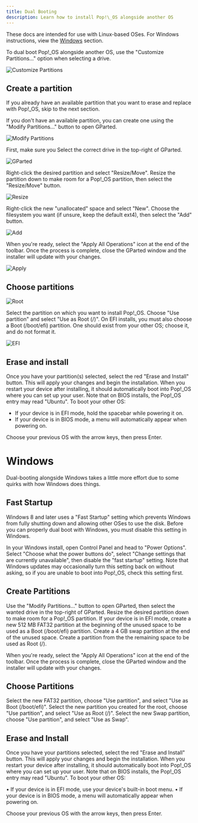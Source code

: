 ```yaml
---
title: Dual Booting
description: Learn how to install Pop!\_OS alongside another OS
---
```


These docs are intended for use with Linux-based OSes. For Windows instructions, view the [Windows](#windows) section.

To dual boot Pop!\_OS alongside another OS, use the "Customize Partitions…" option when selecting a drive.

![Customize Partitions](/images/dual-booting/customize.png)

## Create a partition

If you already have an available partition that you want to erase and replace with Pop!\_OS, skip to the next section.

If you don't have an available partition, you can create one using the "Modify Partitions…" button to open GParted.

![Modify Partitions](/images/dual-booting/modify.png)

First, make sure you Select the correct drive in the top-right of GParted.

![GParted](/images/dual-booting/gparted.png)

Right-click the desired partition and select "Resize/Move". Resize the partition down to make room for a Pop!\_OS partition, then select the "Resize/Move" button.

![Resize](/images/dual-booting/gparted-resize.png)

 Right-click the new "unallocated" space and select "New". Choose the filesystem you want (if unsure, keep the default ext4), then select the "Add" button.

![Add](/images/dual-booting/gparted-add.png)

When you're ready, select the "Apply All Operations" icon at the end of the toolbar. Once the process is complete, close the GParted window and the installer will update with your changes.

![Apply](/images/dual-booting/gparted-apply.png)

## Choose partitions

![Root](/images/dual-booting/choose-partition.png)

Select the partition on which you want to install Pop!\_OS. Choose "Use partition" and select "Use as Root (/)". On EFI installs, you must also choose a Boot (/boot/efi) partition. One should exist from your other OS; choose it, and do not format it.

![EFI](/images/dual-booting/efi.png)

## Erase and install

Once you have your partition(s) selected, select the red "Erase and Install" button. This will apply your changes and begin the installation. When you restart your device after installing, it should automatically boot into Pop!\_OS where you can set up your user. Note that on BIOS installs, the Pop!\_OS entry may read "Ubuntu". To boot your other OS:

- If your device is in EFI mode, hold the spacebar while powering it on.
- If your device is in BIOS mode, a menu will automatically appear when powering on.

Choose your previous OS with the arrow keys, then press Enter.

# Windows

Dual-booting alongside Windows takes a little more effort due to some quirks with how Windows does things.

## Fast Startup

Windows 8 and later uses a "Fast Startup" setting which prevents Windows from fully shutting down and allowing other OSes to use the disk. Before you can properly dual boot with Windows, you must disable this setting in Windows.

In your Windows install, open Control Panel and head to "Power Options". Select "Choose what the power buttons do", select "Change settings that are currently unavailable", then disable the "fast startup" setting. Note that Windows updates may occasionally turn this setting back on without asking, so if you are unable to boot into Pop!\_OS, check this setting first.

## Create Partitions

Use the "Modify Partitions…" button to open GParted, then select the wanted drive in the top-right of GParted. Resize the desired partition down to make room for a Pop!\_OS partition. If your device is in EFI mode, create a new 512 MB FAT32 partition at the beginning of the unused space to be used as a Boot (/boot/efi) partition. Create a 4 GB swap partition at the end of the unused space. Create a partition from the the remaining space to be used as Root (/).

When you're ready, select the "Apply All Operations" icon at the end of the toolbar. Once the process is complete, close the GParted window and the installer will update with your changes.

## Choose Partitions

Select the new FAT32 partition, choose "Use partition", and select "Use as Boot (/boot/efi)". Select the new partition you created for the root, choose "Use partition", and select "Use as Root (/)". Select the new Swap partition, choose "Use partition", and select "Use as Swap".

## Erase and Install

Once you have your partitions selected, select the red "Erase and Install" button. This will apply your changes and begin the installation. When you restart your device after installing, it should automatically boot into Pop!\_OS where you can set up your user. Note that on BIOS installs, the Pop!\_OS entry may read "Ubuntu". To boot your other OS:

• If your device is in EFI mode, use your device's built-in boot menu.
• If your device is in BIOS mode, a menu will automatically appear when powering on.

Choose your previous OS with the arrow keys, then press Enter.

